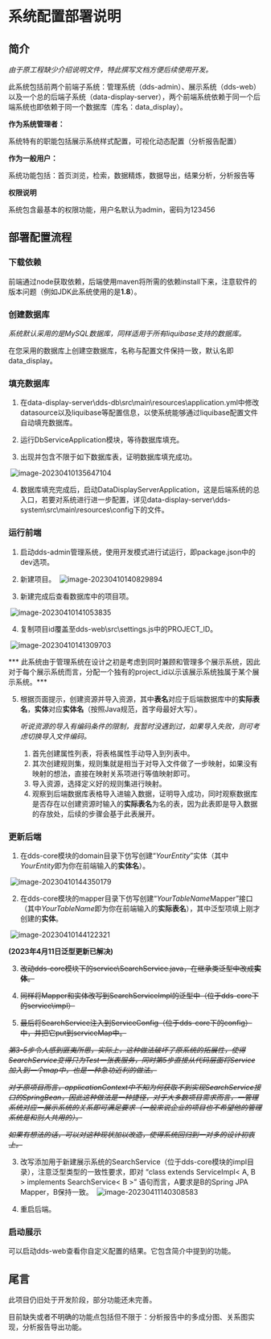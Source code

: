 # 系统配置部署说明

## 简介

*由于原工程缺少介绍说明文件，特此撰写文档方便后续使用开发。*

此系统包括前两个前端子系统：管理系统（dds-admin）、展示系统（dds-web）以及一个总的后端子系统（data-display-server），两个前端系统依赖于同一个后端系统也即依赖于同一个数据库（库名：data_display）。

**作为系统管理者：**

系统特有的职能包括展示系统样式配置，可视化动态配置（分析报告配置）

**作为一般用户：**

系统功能包括：首页浏览，检索，数据精炼，数据导出，结果分析，分析报告等

**权限说明**

系统包含最基本的权限功能，用户名默认为admin，密码为123456

## 部署配置流程

### 下载依赖

前端通过node获取依赖，后端使用maven将所需的依赖install下来，注意软件的版本问题（例如JDK此系统使用的是**1.8**）。

### 创建数据库

*系统默认采用的是MySQL数据库，同样适用于所有liquibase支持的数据库。*

在您采用的数据库上创建空数据库，名称与配置文件保持一致，默认名即data_display。

### 填充数据库

1. 在data-display-server\dds-db\src\main\resources\application.yml中修改datasource以及liquibase等配置信息，以使系统能够通过liquibase配置文件自动填充数据库。

2. 运行DbServiceApplication模块，等待数据库填充。
3. 出现并包含不限于如下数据库表，证明数据库填充成功。

​		![image-20230410135647104](https://github.com/SatoriDSufJan/data-display-server/blob/main/static/image-20230410135647104.png)



4. 数据库填充完成后，启动DataDisplayServerApplication，这是后端系统的总入口，若要对系统进行进一步配置，详见data-display-server\dds-system\src\main\resources\config下的文件。

### 运行前端

1. 启动dds-admin管理系统，使用开发模式进行试运行，即package.json中的dev选项。
2. 新建项目。
​		![image-20230410140829894](https://github.com/SatoriDSufJan/data-display-server/blob/main/static/image-20230410140829894.png)

3. 新建完成后查看数据库中的项目项。

​		![image-20230410141053835](https://github.com/SatoriDSufJan/data-display-server/blob/main/static/image-20230410141053835.png)

4. 复制项目id覆盖至dds-web\src\settings.js中的PROJECT_ID。

​		![image-20230410141309703](https://github.com/SatoriDSufJan/data-display-server/blob/main/static/image-20230410141309703.png)

***	此系统由于管理系统在设计之初是考虑到同时兼顾和管理多个展示系统，因此对于每个展示系统而言，分配一个独有的project_id以示该展示系统独属于某个展示系统。***

5. 根据页面提示，创建资源并导入资源，其中**表名**对应于后端数据库中的**实际表名**，**实体**对应**实体名**（按照Java规范，首字母最好大写）。

   *听说资源的导入有编码条件的限制，我暂时没遇到过，如果导入失败，则可考虑切换导入文件编码。*

   1. 首先创建属性列表，将表格属性手动导入到列表中。
   2. 其次创建规则集，规则集就是相当于对导入文件做了一步映射，如果没有映射的想法，直接在映射关系项进行等值映射即可。
   3. 导入资源，选择定义好的规则集进行映射。
   4. 观察到后端数据库表格导入进输入数据，证明导入成功，同时观察数据库是否存在以创建资源时输入的**实际表名**为名的表，因为此表即是导入数据的存放处，后续的步骤会基于此表展开。

### 更新后端

1. 在dds-core模块的domain目录下仿写创建“*YourEntity*”实体（其中*YourEntity*即为你在前端输入的**实体名**）。

​		![image-20230410144350179](https://github.com/SatoriDSufJan/data-display-server/blob/main/static/image-20230410144350179.png)

2. 在dds-core模块的mapper目录下仿写创建“*YourTableName*Mapper”接口（其中*YourTableName*即为你在前端输入的**实际表名**），其中泛型项填上刚才创建的**实体**。

​		![image-20230410144122321](https://github.com/SatoriDSufJan/data-display-server/blob/main/static/image-20230410144122321.png)


**(2023年4月11日泛型更新已解决)**

3. ~~改动dds-core模块下的service\SearchService.java，在继承类泛型中改成**实体**。~~

4. ~~同样将Mapper和实体改写到SearchServiceImpl的泛型中（位于dds-core下的service\impl）~~			

5. ~~最后将SearchService注入到ServiceConfig（位于dds-core下的config）中，并把它put到serviceMap中。~~

​	~~*第3-5步令人感到匪夷所思，实际上，这种做法破坏了原系统的拓展性，使得SearchService变得只为Test一张表服务，同时第5步直接从代码层面将Service加入到一个map中，也是一种急功近利的做法。*~~

​	~~*对于原项目而言，applicationContext中不知为何获取不到实现SearchService接口的SpringBean，因此这种做法是一种捷径，对于大多数项目需求而言，一管理系统对应一展示系统的关系即可满足要求（一般来说企业的项目也不希望他的管理系统是和别人共用的）。*~~

​	~~*如果有想法的话，可以对这种现状加以改造，使得系统回归到一对多的设计初衷上。*~~

3. 改写添加用于新建展示系统的SearchService（位于dds-core模块的impl目录），注意泛型类型的一致性要求，即对 “class extends ServiceImpl< A, B > implements SearchService< B >” 语句而言，A要求是B的Spring JPA Mapper，B保持一致。
​		![image-20230411140308583](https://github.com/SatoriDSufJan/data-display-server/blob/main/static/image-20230411140308583.png)

4. 重启后端。
	
### 启动展示

可以启动dds-web查看你自定义配置的结果。它包含简介中提到的功能。

## 尾言

此项目仍旧处于开发阶段，部分功能还未完善。

目前缺失或者不明确的功能点包括但不限于：分析报告中的多成分图、关系图实现，分析报告导出功能。
